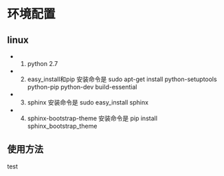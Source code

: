 # 环境配置
## linux
* 1. python 2.7
* 2. easy_install和pip   安装命令是 sudo apt-get install python-setuptools python-pip python-dev build-essential
* 3. sphinx  安装命令是 sudo easy_install sphinx
* 4. sphinx-bootstrap-theme 安装命令是 pip install sphinx_bootstrap_theme

## 使用方法
test